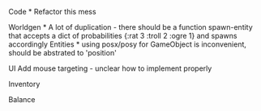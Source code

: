Code
    * Refactor this mess

Worldgen
    * A lot of duplication - there should be a function spawn-entity that accepts a dict of probabilities {:rat 3 :troll 2 :ogre 1} and spawns accordingly
Entities
    * using posx/posy for GameObject is inconvenient, should be abstrated to 'position'

UI
    Add mouse targeting - unclear how to implement properly

Inventory

Balance
